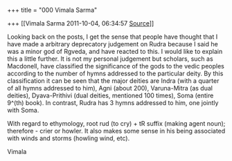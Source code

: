 +++
title = "000 Vimala Sarma"

+++
[[Vimala Sarma	2011-10-04, 06:34:57 [Source](https://groups.google.com/g/samskrita/c/OAGUMolDAM8)]]



Looking back on the posts, I get the sense that people have thought that I have made a arbitrary deprecatory judgement on Rudra because I said he was a minor god of Rgveda, and have reacted to this. I would like to explain this a little further. It is not my personal judgement but scholars, such as Macdonell, have classified the significance of the gods to the vedic peoples according to the number of hymns addressed to the particular deity. By this classification it can be seen that the major deities are Indra (with a quarter of all hymns addressed to him), Agni (about 200), Varuna-Mitra (as dual deities), Dyava-Prithivi (dual deities, mentioned 100 times), Soma (entire 9^(th) book). In contrast, Rudra has 3 hymns addressed to him, one jointly with Soma.



With regard to ethymology, root rud (to cry) + tR suffix (making agent noun); therefore - crier or howler. It also makes some sense in his being associated with winds and storms (howling wind, etc).



Vimala






